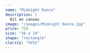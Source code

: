 ```yaml
---
name: "Midnight Dance"
description: |
  Oil on canvas
image: "/images/Midnight Dance.jpg"
price: 750
size: "16 x 24"
shape: "rectangle"
clarity: "VVS1"
---
```

